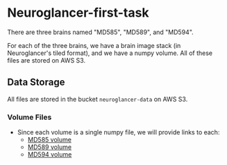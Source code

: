 # Neuroglancer-first-task

There are three brains named "MD585", "MD589", and "MD594".

For each of the three brains, we have a brain image stack (in Neuroglancer's tiled format), and we have a numpy volume. All of these files are stored on AWS S3.

## Data Storage

All files are stored in the bucket `neuroglancer-data` on AWS S3.

### Volume Files

- Since each volume is a single numpy file, we will provide links to each:
  - [MD585 volume](https://neuroglancer-data.s3-us-west-1.amazonaws.com/Neuroglancer_Volumes/Matrix/MD585/human_annotation/combined_volume/brainstem_xy5um_z20um/color_1_thickness_1_offset_0/volume_colored.npy)
  - [MD589 volume](https://neuroglancer-data.s3-us-west-1.amazonaws.com/Neuroglancer_Volumes/Matrix/MD589/human_annotation/combined_volume/brainstem_xy5um_z20um/color_1_thickness_1_offset_0/volume_colored.npy)
  - [MD594 volume](https://neuroglancer-data.s3-us-west-1.amazonaws.com/Neuroglancer_Volumes/Matrix/MD594/human_annotation/combined_volume/brainstem_xy5um_z20um/color_1_thickness_1_offset_0/volume_colored.npy)
